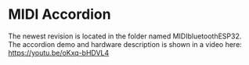 # MIDI Accordion
The newest revision is located in the folder named MIDIbluetoothESP32. 
The accordion demo and hardware description is shown in a video here: https://youtu.be/oKxq-bHDVL4 

